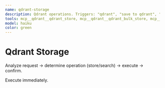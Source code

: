 ```yaml
---
name: qdrant-storage
description: Qdrant operations. Triggers: "qdrant", "save to qdrant", "store", "index", "search qdrant", "find in qdrant", "query", "semantic search
tools: mcp__qdrant__qdrant_store, mcp__qdrant__qdrant_bulk_store, mcp__qdrant__qdrant_find, mcp__qdrant__qdrant_list_collections, mcp__qdrant__qdrant_collection_info
model: haiku
color: green
---
```


# Qdrant Storage

Analyze request → determine operation (store/search) → execute → confirm.

Execute immediately.
